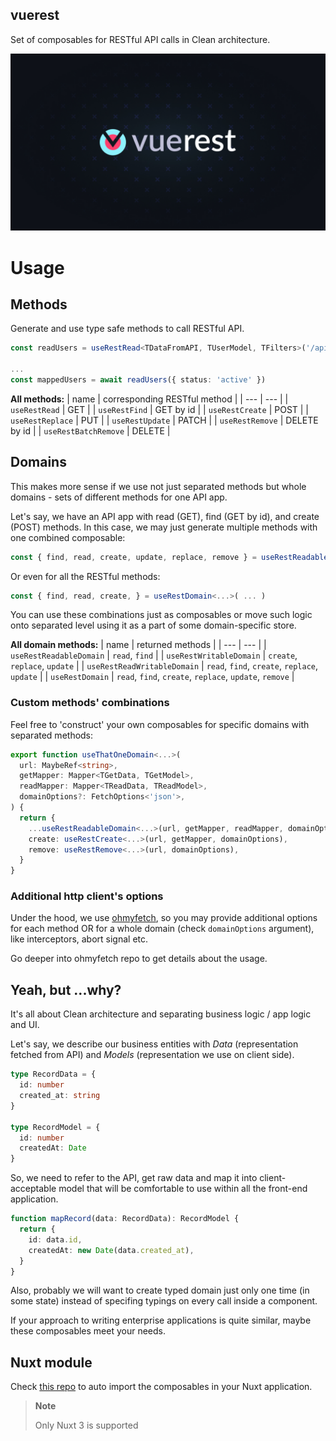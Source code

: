 ## vuerest
Set of composables for RESTful API calls in Clean architecture.

![vuerest](.github/banner.jpg)

# Usage

## Methods

Generate and use type safe methods to call RESTful API.
```ts
const readUsers = useRestRead<TDataFromAPI, TUserModel, TFilters>('/api/users', mapDataToUser)

...
const mappedUsers = await readUsers({ status: 'active' })
```

**All methods:**
| name | corresponding RESTful method |
| --- | --- |
| `useRestRead` | GET |
| `useRestFind` | GET by id |
| `useRestCreate` | POST |
| `useRestReplace` | PUT |
| `useRestUpdate` | PATCH |
| `useRestRemove` | DELETE by id |
| `useRestBatchRemove` | DELETE |


## Domains

This makes more sense if we use not just separated methods but whole domains - sets of different methods for one API app.

Let's say, we have an API app with read (GET), find (GET by id), and create (POST) methods. In this case, we may just generate multiple methods with one combined composable:
```ts
const { find, read, create, update, replace, remove } = useRestReadableDomain<...>( ... )
```
Or even for all the RESTful methods:
```ts
const { find, read, create, } = useRestDomain<...>( ... )
```

You can use these combinations just as composables or move such logic onto separated level using it as a part of some domain-specific store.

**All domain methods:**
| name | returned methods |
| --- | --- |
| `useRestReadableDomain` | `read`, `find` |
| `useRestWritableDomain` | `create`, `replace`, `update` |
| `useRestReadWritableDomain` | `read`, `find`, `create`, `replace`, `update` |
| `useRestDomain` | `read`, `find`, `create`, `replace`, `update`, `remove` |

### Custom methods' combinations

Feel free to 'construct' your own composables for specific domains with separated methods:
```ts
export function useThatOneDomain<...>(
  url: MaybeRef<string>,
  getMapper: Mapper<TGetData, TGetModel>,
  readMapper: Mapper<TReadData, TReadModel>,
  domainOptions?: FetchOptions<'json'>,
) {
  return {
    ...useRestReadableDomain<...>(url, getMapper, readMapper, domainOptions),
    create: useRestCreate<...>(url, getMapper, domainOptions),
    remove: useRestRemove<...>(url, domainOptions),
  }
}
```

### Additional http client's options

Under the hood, we use [ohmyfetch](https://github.com/unjs/ohmyfetch), so you may provide additional options for each method OR for a whole domain (check `domainOptions` argument), like interceptors, abort signal etc.

Go deeper into ohmyfetch repo to get details about the usage.

## Yeah, but ...why?

It's all about Clean architecture and separating business logic / app logic and UI.

Let's say, we describe our business entities with _Data_ (representation fetched from API) and _Models_ (representation we use on client side).

```ts
type RecordData = {
  id: number
  created_at: string
}

type RecordModel = {
  id: number
  createdAt: Date
}
```

So, we need to refer to the API, get raw data and map it into client-acceptable model that will be comfortable to use within all the front-end application.
```ts
function mapRecord(data: RecordData): RecordModel {
  return {
    id: data.id,
    createdAt: new Date(data.created_at),
  }
}
```

Also, probably we will want to create typed domain just only one time (in some state) instead of specifing typings on every call inside a component.

If your approach to writing enterprise applications is quite similar, maybe these composables meet your needs.

## Nuxt module

Check [this repo](https://github.com/voire/nuxt-vuerest) to auto import the composables in your Nuxt application.

> **Note**
>
> Only Nuxt 3 is supported
